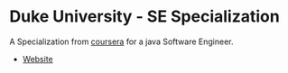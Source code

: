 # Duke University - SE Specialization

A Specialization from [coursera](https://www.coursera.org/learn/duke-programming-web/home/welcome) for a java Software Engineer.

- [Website]()